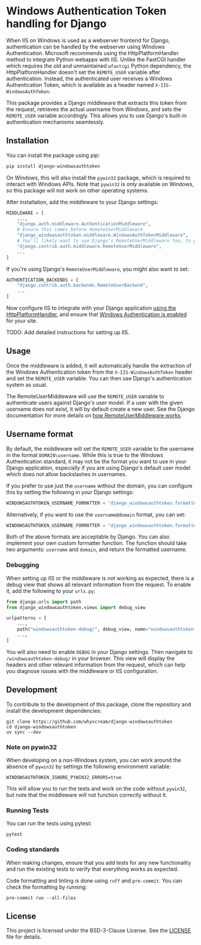 # Windows Authentication Token handling for Django

When IIS on Windows is used as a webserver frontend for Django, authentication can be handled by the webserver using Windows Authentication. Microsoft recommends using the HttpPlatformHandler method to integrate Python webapps with IIS. Unlike the FastCGI handler which requires the old and unmaintained `wfastcgi` Python dependency, the HttpPlatformHandler doesn't set the `REMOTE_USER` variable after authentication. Instead, the authenticated user receives a Windows Authentication Token, which is available as a header named `X-IIS-WindowsAuthToken`.

This package provides a Django middleware that extracts this token from the request, retrieves the actual username from Windows, and sets the `REMOTE_USER` variable accordingly. This allows you to use Django's built-in authentication mechanisms seamlessly.

## Installation

You can install the package using pip:

```bash
pip install django-windowsauthtoken
```
On Windows, this will also install the `pywin32` package, which is required to interact with Windows APIs. Note that `pywin32` is only available on Windows, so this package will not work on other operating systems.

After installation, add the middleware to your Django settings:

```python
MIDDLEWARE = [
    ...,
    "django.auth.middleware.AuthenticationMiddleware",
    # Ensure this comes before RemoteUserMiddleware
    "django_windowsauthtoken.middleware.WindowsAuthTokenMiddleware",
    # You'll likely want to use Django's RemoteUserMiddleware too, to process the REMOTE_USER variable
    "django.contrib.auth.middleware.RemoteUserMiddleware",
    ...
]
```

If you're using Django's `RemoteUserMiddleware`, you might also want to set:

```python
AUTHENTICATION_BACKENDS = [
    "django.contrib.auth.backends.RemoteUserBackend",
    ...
]
```

Now configure IIS to integrate with your Django application [using the HttpPlatformHandler](https://learn.microsoft.com/en-us/visualstudio/python/configure-web-apps-for-iis-windows?view=vs-2022#option-1-configure-the-httpplatformhandler), and ensure that [Windows Authentication is enabled](https://learn.microsoft.com/en-us/iis/configuration/system.webServer/security/authentication/windowsAuthentication/) for your site.

TODO: Add detailed instructions for setting up IIS.

## Usage

Once the middleware is added, it will automatically handle the extraction of the Windows Authentication token from the `X-IIS-WindowsAuthToken` header and set the `REMOTE_USER` variable. You can then use Django's authentication system as usual.

The RemoteUserMiddleware will use the `REMOTE_USER` variable to authenticate users against Django's user model. If a user with the given username does not exist, it will by default create a new user. See the Django documentation for more details on [how RemoteUserMiddleware works](https://docs.djangoproject.com/en/stable/topics/auth/default/#django.contrib.auth.middleware.RemoteUserMiddleware).

## Username format

By default, the middleware will set the `REMOTE_USER` variable to the username in the format `DOMAIN\username`. While this is true to the Windows Authentication standard, it may not be the format you want to use in your Django application, especially if you are using Django's default user model which does not allow backslashes in usernames.

If you prefer to use just the `username` without the domain, you can configure this by setting the following in your Django settings:

```python
WINDOWSAUTHTOKEN_USERNAME_FORMATTER = "django_windowsauthtoken.formatters.format_username_only"
```

Alternatively, if you want to use the `username@domain` format, you can set:

```python
WINDOWSAUTHTOKEN_USERNAME_FORMATTER = "django_windowsauthtoken.formatters.format_email_like"
```

Both of the above formats are acceptable by Django. You can also implement your own custom formatter function. The function should take two arguments: `username` and `domain`, and return the formatted username.

### Debugging

When setting up IIS or the middleware is not working as expected, there is a debug view that shows all relevant information from the request. To enable it, add the following to your `urls.py`:

```python
from django.urls import path
from django_windowsauthtoken.views import debug_view

urlpatterns = [
    ...,
    path("windowsauthtoken-debug/", debug_view, name="windowsauthtoken-debug"),
    ...,
]
```
You will also need to enable `DEBUG` in your Django settings. Then navigate to `/windowsauthtoken-debug/` in your browser. This view will display the headers and other relevant information from the request, which can help you diagnose issues with the middleware or IIS configuration.

## Development

To contribute to the development of this package, clone the repository and install the development dependencies:

```shell
git clone https://github.com/whyscream/django-windowsauthtoken
cd django-windowsauthtoken
uv sync --dev
```

### Note on pywin32

When developing on a non-Windows system, you can work around the absence of `pywin32` by settings the following environment variable:

```shell
WINDOWSAUTHTOKEN_IGNORE_PYWIN32_ERRORS=true
```

This will allow you to run the tests and work on the code without `pywin32`, but note that the middleware will not function correctly without it.

### Running Tests

You can run the tests using pytest:

```shell
pytest
```

### Coding standards

When making changes, ensure that you add tests for any new functionality and run the existing tests to verify that everything works as expected.

Code formatting and linting is done using `ruff` and `pre-commit`. You can check the formatting by running:

```shell
pre-commit run --all-files
```

## License

This project is licensed under the BSD-3-Clause License. See the [LICENSE](LICENSE) file for details.
